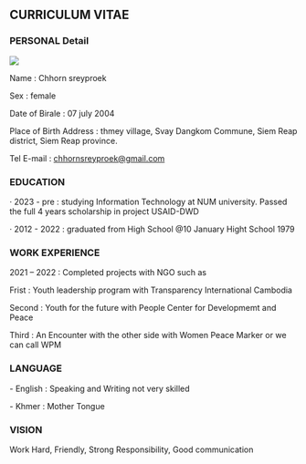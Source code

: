 CURRICULUM VITAE
----------------

### PERSONAL Detail

![](https://i3.wp.com/htmltomd.com/msg1121958775-137483.jpg)

Name : Chhorn sreyproek

Sex : female

Date of Birale : 07 july 2004

Place of Birth Address : thmey village, Svay Dangkom Commune, Siem Reap district, Siem Reap province.

Tel E-mail : chhornsreyproek@gmail.com

### EDUCATION

· 2023 - pre : studying Information Technology at NUM university. Passed the full 4 years scholarship in project USAID-DWD

· 2012 - 2022 : graduated from High School @10 January Hight School 1979

### WORK EXPERIENCE

2021 – 2022 : Completed projects with NGO such as

Frist : Youth leadership program with Transparency International Cambodia

Second : Youth for the future with People Center for Developmemt and Peace

Third : An Encounter with the other side with Women Peace Marker or we can call WPM

### LANGUAGE

\- English : Speaking and Writing not very skilled

\- Khmer : Mother Tongue

### VISION

Work Hard, Friendly, Strong Responsibility, Good communication

